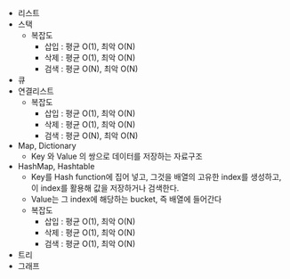
  - 리스트
  - 스택
    - 복잡도
      - 삽입 : 평균 O(1), 최악 O(N)
      - 삭제 : 평균 O(1), 최악 O(N)
      - 검색 : 평균 O(N), 최악 O(N)
  - 큐
  - 연결리스트
    - 복잡도
      - 삽입 : 평균 O(1), 최악 O(N)
      - 삭제 : 평균 O(1), 최악 O(N)
      - 검색 : 평균 O(N), 최악 O(N)
  - Map, Dictionary
    - Key 와 Value 의 쌍으로 데이터를 저장하는 자료구조
  - HashMap, Hashtable
    - Key를 Hash function에 집어 넣고, 그것을 배열의 고유한 index를 생성하고, 이 index를 활용해 값을 저장하거나 검색한다.
    - Value는 그 index에 해당하는 bucket, 즉 배열에 들어간다
    - 복잡도
      - 삽입 : 평균 O(1), 최악 O(N)
      - 삭제 : 평균 O(1), 최악 O(N)
      - 검색 : 평균 O(1), 최악 O(N)
  - 트리
  - 그래프
